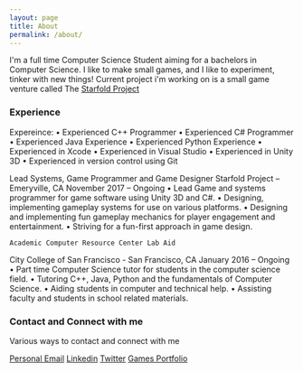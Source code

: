 ```yaml
---
layout: page
title: About
permalink: /about/
---
```


I'm a full time Computer Science Student aiming for a bachelors in Computer Science.
I like to make small games, and I like to experiment, tinker with new things!
Current project i'm working on is a small game venture called The [Starfold Project](https://twitter.com/starfoldproject)

### Experience

Expereince:
    • Experienced C++ Programmer
    • Experienced C# Programmer
    • Experienced Java Experience
    • Experienced Python Experience
    • Experienced in Xcode
    • Experienced in Visual Studio
    • Experienced in Unity 3D
    • Experienced in version control using Git

Lead Systems, Game Programmer and Game Designer
Starfold Project – Emeryville, CA					November 2017 – Ongoing
    • Lead Game and systems programmer for game software using Unity 3D and C#.
    • Designing, implementing gameplay systems for use on various platforms.
    • Designing and implementing fun gameplay mechanics for player engagement and entertainment.
    • Striving for a fun-first approach in game design.

    Academic Computer Resource Center Lab Aid
City College of San Francisco - San Francisco, CA		January 2016 – Ongoing
    • Part time Computer Science tutor for students in the computer science field.
    • Tutoring C++, Java, Python and the fundamentals of Computer Science.
    • Aiding students in computer and technical help.
    • Assisting faculty and students in school related materials.

### Contact and Connect with me

Various ways to contact and connect with me

[Personal Email](sindiewen@gmail.com)
[Linkedin](https://www.linkedin.com/in/rachel-vancleave-01038b89/)
[Twitter](https://twitter.com/Sindiewen)
[Games Portfolio](https://sindiewen.itch.io/)
